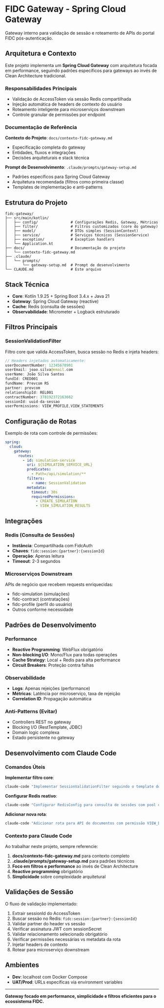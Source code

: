 # FIDC Gateway - Spring Cloud Gateway

Gateway interno para validação de sessão e roteamento de APIs do portal FIDC pós-autenticação.

## Arquitetura e Contexto

Este projeto implementa um **Spring Cloud Gateway** com arquitetura focada em performance, seguindo padrões específicos para gateways ao invés de Clean Architecture tradicional.

### Responsabilidades Principais
- Validação de AccessToken via sessão Redis compartilhada
- Injeção automática de headers de contexto do usuário
- Roteamento inteligente para microserviços downstream
- Controle granular de permissões por endpoint

### Documentação de Referência

**Contexto do Projeto**: `docs/contexto-fidc-gateway.md`
- Especificação completa do gateway
- Entidades, fluxos e integrações
- Decisões arquiteturais e stack técnica

**Prompt de Desenvolvimento**: `.claude/prompts/gateway-setup.md`
- Padrões específicos para Spring Cloud Gateway
- Arquitetura recomendada (filtros como primeira classe)
- Templates de implementação e anti-patterns

## Estrutura do Projeto

```
fidc-gateway/
├── src/main/kotlin/
│   ├── config/               # Configurações Redis, Gateway, Métricas
│   ├── filter/               # Filtros customizados (core do gateway)
│   ├── model/                # DTOs simples (SessionContext)
│   ├── service/              # Serviços técnicos (SessionService)
│   ├── exception/            # Exception handlers
│   └── Application.kt
├── docs/                     # Documentação do projeto
│   └── contexto-fidc-gateway.md
├── .claude/
│   └── prompts/
│       └── gateway-setup.md  # Prompt de desenvolvimento
└── CLAUDE.md                 # Este arquivo
```

## Stack Técnica

- **Core**: Kotlin 1.9.25 + Spring Boot 3.4.x + Java 21
- **Gateway**: Spring Cloud Gateway (reactive)
- **Cache**: Redis (consulta de sessões)
- **Observabilidade**: Micrometer + Logback estruturado

## Filtros Principais

### SessionValidationFilter
Filtro core que valida AccessToken, busca sessão no Redis e injeta headers:

```kotlin
// Headers injetados automaticamente:
userDocumentNumber: 12345678901
userEmail: joao.silva@email.com  
userName: João Silva Santos
fundId: CRED001
fundName: Prevcom RS
partner: prevcom
relationshipId: REL001
contractNumber: 378192372163682
sessionId: uuid-da-sessao
userPermissions: VIEW_PROFILE,VIEW_STATEMENTS
```

## Configuração de Rotas

Exemplo de rota com controle de permissões:

```yaml
spring:
  cloud:
    gateway:
      routes:
        - id: simulation-service
          uri: ${SIMULATION_SERVICE_URL}
          predicates:
            - Path=/api/simulation/**
          filters:
            - name: SessionValidation
          metadata:
            timeout: 30s
            requiredPermissions:
              - CREATE_SIMULATION
              - VIEW_SIMULATION_RESULTS
```

## Integrações

### Redis (Consulta de Sessões)
- **Instância**: Compartilhada com FidcAuth
- **Chaves**: `fidc:session:{partner}:{sessionId}`
- **Operação**: Apenas leitura
- **Timeout**: 2-3 segundos

### Microserviços Downstream
APIs de negócio que recebem requests enriquecidas:
- fidc-simulation (simulações)
- fidc-contract (contratações)
- fidc-profile (perfil do usuário)
- Outros conforme necessidade

## Padrões de Desenvolvimento

### Performance
- **Reactive Programming**: WebFlux obrigatório
- **Non-blocking I/O**: Mono/Flux para todas operações
- **Cache Strategy**: Local + Redis para alta performance
- **Circuit Breakers**: Proteção contra falhas

### Observabilidade
- **Logs**: Apenas rejeições (performance)
- **Métricas**: Latência por microserviço, taxa de rejeição
- **Correlation ID**: Propagação automática

### Anti-Patterns (Evitar)
- Controllers REST no gateway
- Blocking I/O (RestTemplate, JDBC)
- Domain logic complexa
- Estado persistente no gateway

## Desenvolvimento com Claude Code

### Comandos Úteis

**Implementar filtro core**:
```bash
claude-code "Implementar SessionValidationFilter seguindo o template do prompt gateway-setup.md"
```

**Configurar Redis reativo**:
```bash
claude-code "Configurar RedisConfig para consulta de sessões com pool de conexões"
```

**Adicionar nova rota**:
```bash
claude-code "Adicionar rota para API de documentos com permissão VIEW_DOCUMENTS"
```

### Contexto para Claude Code

Ao trabalhar neste projeto, sempre referencie:
1. **docs/contexto-fidc-gateway.md** para contexto completo
2. **.claude/prompts/gateway-setup.md** para padrões técnicos
3. **Foco em filtros e performance** ao invés de Clean Architecture
4. **Reactive programming** obrigatório
5. **Simplicidade** sobre complexidade arquitetural

## Validações de Sessão

O fluxo de validação implementado:
1. Extrair sessionId do AccessToken
2. Buscar sessão no Redis: `fidc:session:{partner}:{sessionId}`
3. Validar partner do header vs sessão
4. Verificar assinatura JWT com sessionSecret
5. Validar relacionamento selecionado obrigatório
6. Verificar permissões necessárias vs metadata da rota
7. Injetar headers de contexto
8. Rotear para microserviço downstream

## Ambientes

- **Dev**: localhost com Docker Compose
- **UAT/Prod**: URLs específicas via environment variables

---

**Gateway focado em performance, simplicidade e filtros eficientes para o ecossistema FIDC.**